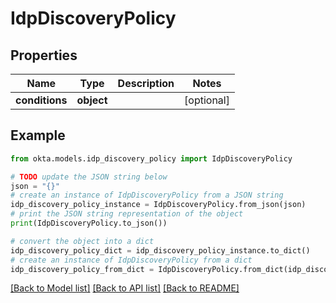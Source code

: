 # IdpDiscoveryPolicy


## Properties

Name | Type | Description | Notes
------------ | ------------- | ------------- | -------------
**conditions** | **object** |  | [optional] 

## Example

```python
from okta.models.idp_discovery_policy import IdpDiscoveryPolicy

# TODO update the JSON string below
json = "{}"
# create an instance of IdpDiscoveryPolicy from a JSON string
idp_discovery_policy_instance = IdpDiscoveryPolicy.from_json(json)
# print the JSON string representation of the object
print(IdpDiscoveryPolicy.to_json())

# convert the object into a dict
idp_discovery_policy_dict = idp_discovery_policy_instance.to_dict()
# create an instance of IdpDiscoveryPolicy from a dict
idp_discovery_policy_from_dict = IdpDiscoveryPolicy.from_dict(idp_discovery_policy_dict)
```
[[Back to Model list]](../README.md#documentation-for-models) [[Back to API list]](../README.md#documentation-for-api-endpoints) [[Back to README]](../README.md)



